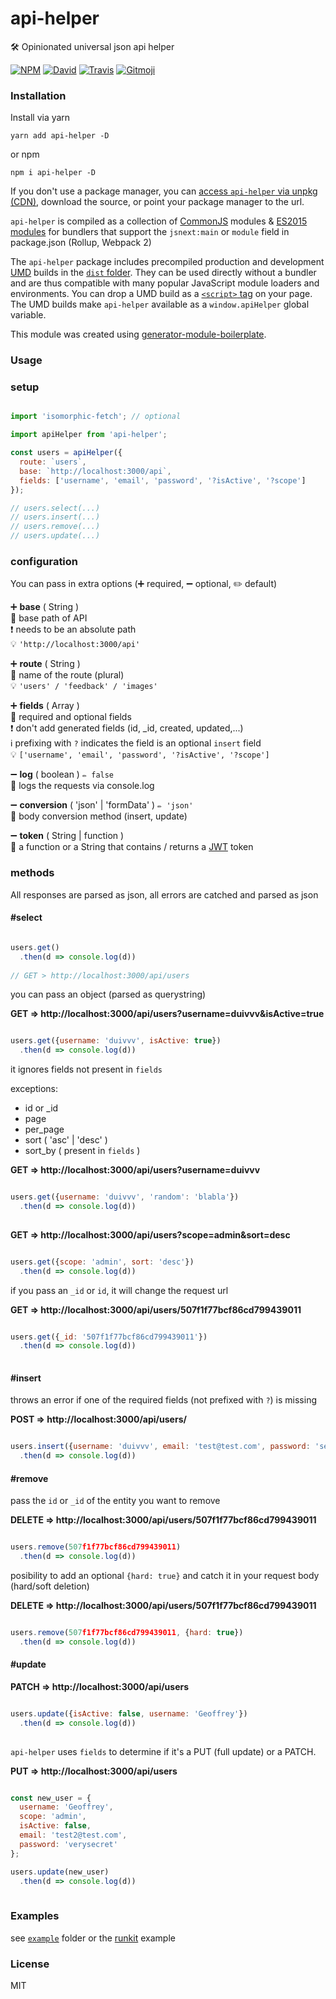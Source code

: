 # api-helper

🛠 Opinionated universal json api helper

[![NPM](https://img.shields.io/npm/v/api-helper.svg?style=flat-square)](https://www.npmjs.com/package/api-helper)
[![David](https://img.shields.io/david/duivvv/api-helper.svg?style=flat-square)](https://david-dm.org/duivvv/api-helper)
[![Travis](https://img.shields.io/travis/duivvv/api-helper/master.svg?style=flat-square)](https://travis-ci.org/duivvv/api-helper)
[![Gitmoji](https://img.shields.io/badge/gitmoji-%20😜%20😍-FFDD67.svg?style=flat-square)](https://gitmoji.carloscuesta.me/)

### Installation

Install via yarn 

	yarn add api-helper -D

or npm

	npm i api-helper -D


If you don't use a package manager, you can [access `api-helper` via unpkg (CDN)](https://unpkg.com/api-helper/), download the source, or point your package manager to the url.

`api-helper` is compiled as a collection of [CommonJS](http://webpack.github.io/docs/commonjs.html) modules & [ES2015 modules](http://www.2ality.com/2014/09/es6-modules-final.html) for bundlers that support the `jsnext:main` or `module` field in package.json (Rollup, Webpack 2)

The `api-helper` package includes precompiled production and development [UMD](https://github.com/umdjs/umd) builds in the [`dist` folder](https://unpkg.com/api-helper/dist/). They can be used directly without a bundler and are thus compatible with many popular JavaScript module loaders and environments. You can drop a UMD build as a [`<script>` tag](https://unpkg.com/api-helper) on your page. The UMD builds make `api-helper` available as a `window.apiHelper` global variable.

This module was created using [generator-module-boilerplate](https://github.com/duivvv/generator-module-boilerplate).

### Usage

### setup

```js

import 'isomorphic-fetch'; // optional

import apiHelper from 'api-helper';

const users = apiHelper({
  route: `users`,
  base: `http://localhost:3000/api`,
  fields: ['username', 'email', 'password', '?isActive', '?scope']
});

// users.select(...)
// users.insert(...)
// users.remove(...)
// users.update(...)


```

### configuration

You can pass in extra options (➕ required, ➖ optional, ✏️ default)

➕ **base** ( String )
<br/> 📝 base path of API 
<br/> ❗️ needs to be an absolute path
<br/> 💡 `'http://localhost:3000/api'`

➕ **route** ( String )
<br/> 📝 name of the route (plural)
<br/> 💡 `'users' / 'feedback' / 'images'`

➕ **fields** ( Array )
<br/> 📝 required and optional fields 
<br/> ❗️ don't add generated fields (id, _id, created, updated,...)
<br/> ℹ️ prefixing with `?` indicates the field is an optional `insert` field
<br/> 💡 `['username', 'email', 'password', '?isActive', '?scope']`

➖ **log** ( boolean ) ` ✏️ false `
<br/> 📝 logs the requests via console.log

➖ **conversion** ( 'json' | 'formData' ) ` ✏️ 'json' `
<br/> 📝 body conversion method (insert, update)

➖ **token** ( String | function )
<br/> 📝 a function or a String that contains / returns a [JWT](https://jwt.io/) token 


### methods

All responses are parsed as json, all errors are catched and parsed as json


#### #select


```js

users.get()
  .then(d => console.log(d))
  
// GET > http://localhost:3000/api/users


```
you can pass an object (parsed as querystring)

**GET => http://localhost:3000/api/users?username=duivvv&isActive=true**

```js

users.get({username: 'duivvv', isActive: true})
  .then(d => console.log(d))

```

it ignores fields not present in `fields`

exceptions: 

- id or _id
- page
- per_page
- sort ( 'asc' | 'desc' )
- sort_by ( present in `fields` )

**GET =>  http://localhost:3000/api/users?username=duivvv**

```js

users.get({username: 'duivvv', 'random': 'blabla'})
  .then(d => console.log(d))
  
```

**GET =>  http://localhost:3000/api/users?scope=admin&sort=desc**


```js

users.get({scope: 'admin', sort: 'desc'})
  .then(d => console.log(d))

```

if you pass an `_id` or `id`, it will change the request url

**GET => http://localhost:3000/api/users/507f1f77bcf86cd799439011**


```js

users.get({_id: '507f1f77bcf86cd799439011'})
  .then(d => console.log(d))
  
```


#### #insert

throws an error if one of the required fields (not prefixed with `?`) is missing

**POST => http://localhost:3000/api/users/**

```js

users.insert({username: 'duivvv', email: 'test@test.com', password: 'secret'})
  .then(d => console.log(d)) 

```

#### #remove

pass the `id` or `_id` of the entity you want to remove

**DELETE => http://localhost:3000/api/users/507f1f77bcf86cd799439011**

```js

users.remove(507f1f77bcf86cd799439011)
  .then(d => console.log(d))

```

posibility to add an optional `{hard: true}` and catch it in your request body
<br/>(hard/soft deletion)

**DELETE => http://localhost:3000/api/users/507f1f77bcf86cd799439011**

```js

users.remove(507f1f77bcf86cd799439011, {hard: true})
  .then(d => console.log(d))

```


#### #update

**PATCH => http://localhost:3000/api/users**

```js

users.update({isActive: false, username: 'Geoffrey'})
  .then(d => console.log(d))
  
```

`api-helper` uses `fields` to determine if it's a PUT (full update) or a PATCH.

**PUT => http://localhost:3000/api/users**

```js

const new_user = {
  username: 'Geoffrey',
  scope: 'admin',
  isActive: false,
  email: 'test2@test.com',
  password: 'verysecret'
};

users.update(new_user)
  .then(d => console.log(d))
  
```


### Examples

see [`example`](example/script.js) folder or the [runkit](https://runkit.com/duivvv/api-helper) example

### License

MIT
